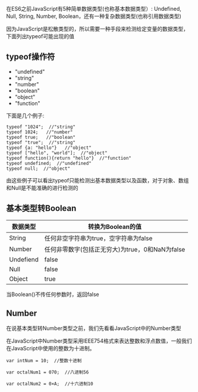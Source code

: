 在ES6之前JavaScript有5种简单数据类型(也称基本数据类型）: Undefined, Null, String, Number, Boolean，还有一种复杂数据类型(也称引用数据类型)  

因为JavaScript是松散类型的，所以需要一种手段来检测给定变量的数据类型，下面列出typeof可能出现的值

## typeof操作符  
- "undefined"
- "string"
- "number"
- "boolean"
- "object"
- "function"  

下面是几个例子: 
```
typeof "1024";  //"string"
typeof 1024;   //"number"
typeof true;   //"boolean"
typeof "true";  //"string"
typeof {a: "hello"}   //"object"
typeof ["hello", "world"];  //"object"
typeof function(){return "hello"}  //"function"
typeof undefined;  //"undefined"
typeof null;  //"object"
```
由这些例子可以看出typeof只能检测出基本数据类型以及函数，对于对象、数组和Null是不能准确的进行检测的

## 基本类型转Boolean
| 数据类型 | 转换为Boolean的值 |
| --- | --- |
| String | 任何非空字符串为true，空字符串为false |
| Number | 任何非零数字(包括正无穷大)为true，0和NaN为false |
| Undefiend | false |
| Null | false |
| Object | true |

当Boolean()不传任何参数时，返回false  

## Number

在说基本类型转Number类型之前，我们先看看JavaScript中的Number类型  

在JavaScript中Number类型采用IEEE754格式来表达整数和浮点数值，一般我们在JavaScript中使用的整数为十进制。
```
var intNum = 10;  //整数十进制

var octalNum1 = 070;  //八进制56

var octalNum2 = 0×A;  //十六进制10
```
